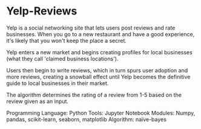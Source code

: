 # Yelp-Reviews
Yelp is a social networking site that lets users post reviews and rate businesses. When you go to a new restaurant and have a good experience, it's likely that you won't keep the place a secret.

Yelp enters a new market and begins creating profiles for local businesses (what they call 'claimed business locations'). 

Users then begin to write reviews, which in turn spurs user adoption and more reviews, creating a snowball effect until Yelp becomes the definitive guide to local businesses in their market.

The algorithm determines the rating of a review from 1-5 based on the review given as an input.

Programming Language: Python
Tools: Jupyter Notebook
Modules: Numpy, pandas, scikit-learn, seaborn, matplotlib
Algorithm: naïve-bayes

